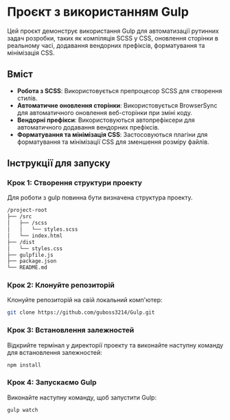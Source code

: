 # Проєкт з використанням Gulp

Цей проєкт демонструє використання Gulp для автоматизації рутинних задач розробки, таких як компіляція SCSS у CSS, оновлення сторінки в реальному часі, додавання вендорних префіксів, форматування та мінімізація CSS.

## Вміст

- **Робота з SCSS**: Використовується препроцесор SCSS для створення стилів.
- **Автоматичне оновлення сторінки**: Використовується BrowserSync для автоматичного оновлення веб-сторінки при зміні коду.
- **Вендорні префікси**: Використовуються автопрефіксери для автоматичного додавання вендорних префіксів.
- **Форматування та мінімізація CSS**: Застосовуються плагіни для форматування та мінімізації CSS для зменшення розміру файлів.

## Інструкції для запуску

### Крок 1: Створення структури проекту
Для роботи з gulp повинна бути визначена структура проекту.
```bash
/project-root
├── /src
│   ├── /scss
│   │   └── styles.scss  
│   └── index.html       
├── /dist
│   └── styles.css       
├── gulpfile.js          
├── package.json         
└── README.md 
```
### Крок 2: Клонуйте репозиторій

Клонуйте репозиторій на свій локальний комп'ютер:

```bash
git clone https://github.com/guboss3214/Gulp.git
```

### Крок 3: Встановлення залежностей
Відкрийте термінал у директорії проекту та виконайте наступну команду для встановлення залежностей:
```bash
npm install
```
### Крок 4: Запускаємо Gulp
Виконайте наступну команду, щоб запустити Gulp:
```bash
gulp watch
```